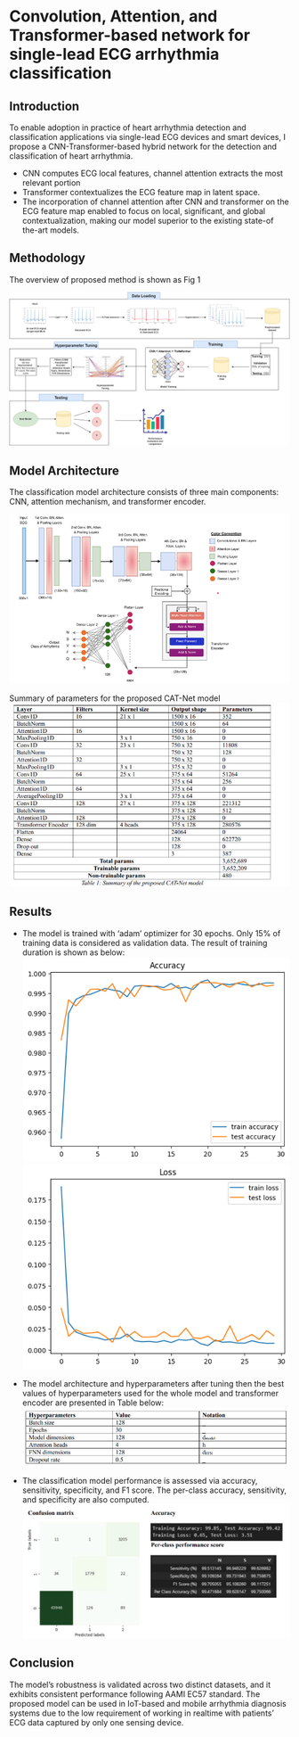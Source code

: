 # Convolution, Attention, and Transformer-based network for single-lead ECG arrhythmia classification

## Introduction
To enable adoption in practice of heart arrhythmia detection and classification applications via single-lead
ECG devices and smart devices, I propose a CNN-Transformer-based hybrid network for the detection
and classification of heart arrhythmia.
- CNN computes ECG local features, channel attention extracts the most relevant portion
- Transformer contextualizes the ECG feature map in latent space.
- The incorporation of channel attention after CNN and transformer on the ECG feature map
enabled to focus on local, significant, and global contextualization, making our model superior to
the existing state-of the-art models.

## Methodology
The overview of proposed method is shown as Fig 1

![Overview of proposed pipeline](images/Pipeline_ECGClassification.png)

## Model Architecture
The classification model architecture consists of three main components: CNN, attention mechanism, and transformer encoder.

![Model Architecture](images/model_architecture.png)

Summary of parameters for the proposed CAT-Net model
![Model's Parameters](images/parameters.jpg)

## Results
- The model is trained with ‘adam’ optimizer for 30 epochs. Only 15% of training data is considered as validation data. The result of training duration is shown as below:
![Plot Accuracies](images/plot_accuracies.png)
![Plot Losses](images/plot_losses.png)

- The model architecture and hyperparameters after tuning then the best values of hyperparameters used for the whole model and transformer encoder are presented in Table below:
![Plot Losses](images/best_parameters.jpg)

- The classification model performance is assessed via accuracy, sensitivity, specificity, and F1 score. The per-class accuracy, sensitivity,
and specificity are also computed. 
![Classification model performance via accuracy, confusion matrix, per-class performance score](images/final_results.jpg)


## Conclusion
The model’s robustness is validated across two distinct datasets, and it exhibits consistent performance following AAMI EC57 standard. The proposed model can be used in IoT-based and mobile arrhythmia diagnosis systems due to the low requirement of working in realtime with patients’ ECG data captured by only one sensing device.